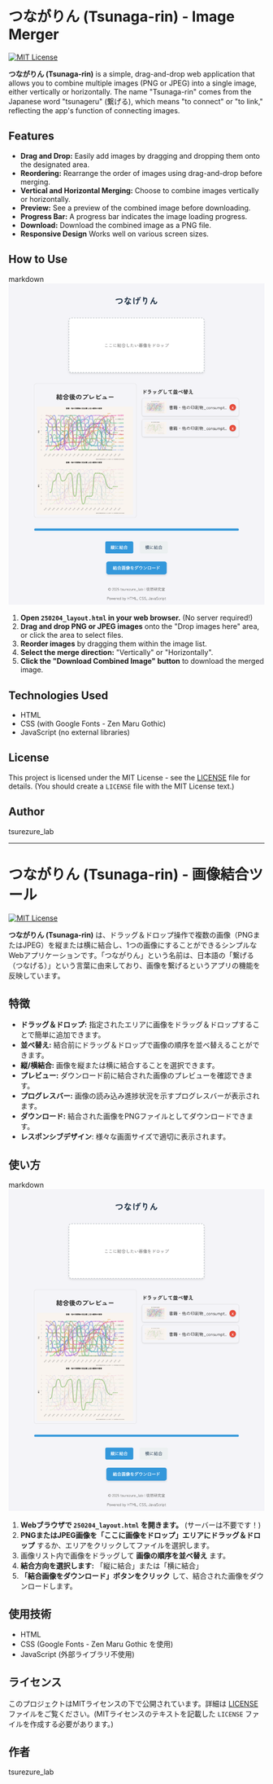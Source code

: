 # つながりん (Tsunaga-rin) - Image Merger

[![MIT License](https://img.shields.io/badge/license-MIT-blue.svg)](https://opensource.org/licenses/MIT)

**つながりん (Tsunaga-rin)** is a simple, drag-and-drop web application that allows you to combine multiple images (PNG or JPEG) into a single image, either vertically or horizontally.  The name "Tsunaga-rin" comes from the Japanese word "tsunageru" (繋げる), which means "to connect" or "to link," reflecting the app's function of connecting images.

## Features

*   **Drag and Drop:** Easily add images by dragging and dropping them onto the designated area.
*   **Reordering:** Rearrange the order of images using drag-and-drop before merging.
*   **Vertical and Horizontal Merging:** Choose to combine images vertically or horizontally.
*   **Preview:** See a preview of the combined image before downloading.
*   **Progress Bar:**  A progress bar indicates the image loading progress.
*   **Download:** Download the combined image as a PNG file.
*  **Responsive Design** Works well on various screen sizes.

## How to Use
markdown ![アプリのスクリーンショット](/images/screenshot.png)
1.  **Open `250204_layout.html` in your web browser.**  (No server required!)
2.  **Drag and drop PNG or JPEG images** onto the "Drop images here" area, or click the area to select files.
3.  **Reorder images** by dragging them within the image list.
4.  **Select the merge direction:** "Vertically" or "Horizontally".
5.  **Click the "Download Combined Image" button** to download the merged image.

## Technologies Used

*   HTML
*   CSS (with Google Fonts - Zen Maru Gothic)
*   JavaScript (no external libraries)

## License

This project is licensed under the MIT License - see the [LICENSE](LICENSE) file for details.  (You should create a `LICENSE` file with the MIT License text.)

## Author

tsurezure_lab

---

# つながりん (Tsunaga-rin) - 画像結合ツール

[![MIT License](https://img.shields.io/badge/license-MIT-blue.svg)](https://opensource.org/licenses/MIT)

**つながりん (Tsunaga-rin)** は、ドラッグ＆ドロップ操作で複数の画像（PNGまたはJPEG）を縦または横に結合し、1つの画像にすることができるシンプルなWebアプリケーションです。「つながりん」という名前は、日本語の「繋げる（つなげる）」という言葉に由来しており、画像を繋げるというアプリの機能を反映しています。

## 特徴

*   **ドラッグ＆ドロップ:** 指定されたエリアに画像をドラッグ＆ドロップすることで簡単に追加できます。
*   **並べ替え:** 結合前にドラッグ＆ドロップで画像の順序を並べ替えることができます。
*   **縦/横結合:** 画像を縦または横に結合することを選択できます。
*   **プレビュー:** ダウンロード前に結合された画像のプレビューを確認できます。
*   **プログレスバー:** 画像の読み込み進捗状況を示すプログレスバーが表示されます。
*   **ダウンロード:** 結合された画像をPNGファイルとしてダウンロードできます。
*  **レスポンシブデザイン**: 様々な画面サイズで適切に表示されます。

## 使い方
markdown ![アプリのスクリーンショット](/images/screenshot.png)
1.  **Webブラウザで `250204_layout.html` を開きます。** (サーバーは不要です！)
2.  **PNGまたはJPEG画像を「ここに画像をドロップ」エリアにドラッグ＆ドロップ** するか、エリアをクリックしてファイルを選択します。
3.  画像リスト内で画像をドラッグして **画像の順序を並べ替え** ます。
4.  **結合方向を選択します:** 「縦に結合」または「横に結合」
5.  **「結合画像をダウンロード」ボタンをクリック** して、結合された画像をダウンロードします。

## 使用技術

*   HTML
*   CSS (Google Fonts - Zen Maru Gothic を使用)
*   JavaScript (外部ライブラリ不使用)

## ライセンス

このプロジェクトはMITライセンスの下で公開されています。詳細は [LICENSE](LICENSE) ファイルをご覧ください。(MITライセンスのテキストを記載した `LICENSE` ファイルを作成する必要があります。)

## 作者

tsurezure_lab
